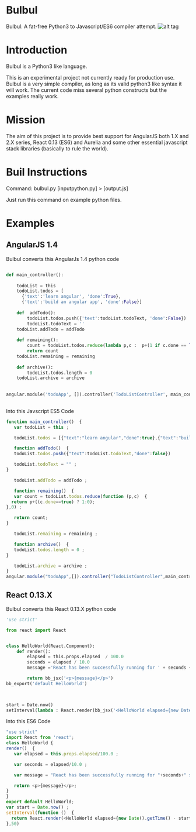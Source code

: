 # Bulbul
Bulbul: A fat-free Python3 to Javascript/ES6 compiler attempt. ![alt tag](https://raw.githubusercontent.com/ahmedaliadeel/bulbul/master/_website/bulbul.png)

Introduction
==============
Bulbul is a Python3 like language.

This is an experimental project not currently ready for production use. Bulbul is a very simple compiler, as long as its valid python3 like syntax it will work. The current code miss several python constructs but the examples really work.

Mission
=======
The aim of this project is to provide best support for AngularJS both 1.X and 2.X series, React 0.13 (ES6) and Aurelia and some other essential javascript stack libraries (basically to rule the world).

Buil Instructions
=================

Command: bulbul.py [inputpython.py] > [output.js]

Just run this command on example python files.

Examples
========
## AngularJS 1.4
Bulbul converts this AngularJs 1.4 python code
```python

def main_controller():
    
    todoList = this
    todoList.todos = [
      {'text':'learn angular', 'done':True},
      {'text':'build an angular app', 'done':False}]
    
    def  addTodo():
        todoList.todos.push({'text':todoList.todoText, 'done':False})
        todoList.todoText = ''
    todoList.addTodo = addTodo
    
    def remaining():
        count = todoList.todos.reduce(lambda p,c :  p+(1 if c.done == True else 0), 0)
        return count
    todoList.remaining = remaining
    
    def archive():
        todoList.todos.length = 0
    todoList.archive = archive    
  
      
angular.module('todoApp', []).controller('TodoListController', main_controller)
 
```
Into this Javscript ES5 Code
```javascript
function main_controller()  { 
   var todoList = this ;

   todoList.todos = [{"text":"learn angular","done":true},{"text":"build an angular app","done":false}] ;

   function addTodo()  { 
   todoList.todos.push({"text":todoList.todoText,"done":false})

   todoList.todoText = "" ;
}

   todoList.addTodo = addTodo ;

   function remaining()  { 
   var count = todoList.todos.reduce(function (p,c)  { 
  return p+((c.done==true) ? 1:0);
},0) ;

   return count;
}

   todoList.remaining = remaining ;

   function archive()  { 
   todoList.todos.length = 0 ;
}

   todoList.archive = archive ;
}
angular.module("todoApp",[]).controller("TodoListController",main_controller)

```

## React 0.13.X
Bulbul converts this React 0.13.X python code
```python
'use strict'

from react import React 


class HelloWorld(React.Component):
    def render():
        elapsed = this.props.elapsed  / 100.0
        seconds = elapsed / 10.0
        message ='React has been successfully running for ' + seconds + ' seconds.'

        return bb_jsx('<p>{message}</p>')
bb_export('default HelloWorld')      


    
start = Date.now()
setInterval(lambda : React.render(bb_jsx('<HelloWorld elapsed={new Date().getTime() - start} />'), document.getElementById('body') ), 50)

```
Into this ES6 Code
```javascript
"use strict"
import React from 'react';
class HelloWorld { 
render()  { 
   var elapsed = this.props.elapsed/100.0 ;

   var seconds = elapsed/10.0 ;

   var message = "React has been successfully running for "+seconds+" seconds." ;

   return <p>{message}</p>;
}
}
export default HelloWorld;
var start = Date.now() ;
setInterval(function ()  { 
  return React.render(<HelloWorld elapsed={new Date().getTime() - start} />,document.getElementById("body"));
},50)


```
